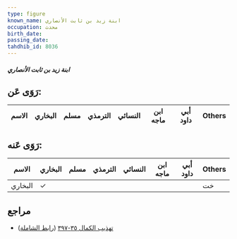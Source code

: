 ```yaml
---
type: figure
known_name: ابنة زيد بن ثابت الأنصاري
occupation: محدث
birth_date:
passing_date:
tahdhib_id: 8036
---
```

##### ابنة زيد بن ثابت الأنصاري

## رَوَى عَن:
| الاسم | البخاري | مسلم | الترمذي | النسائي | ابن ماجه | أبي داود | Others |
| ----- | ------- | ---- | ------- | ------- | -------- | -------- | ------ |
## رَوَى عَنه:
| الاسم   | البخاري | مسلم | الترمذي | النسائي | ابن ماجه | أبي داود | Others |
| ------- | ------- | ---- | ------- | ------- | -------- | -------- | ------ |
| البخاري | ✓       |      |         |         |          |          | خت     |
## مراجع
- [تهذيب الكمال ٣٥-٣٩٧](obsidian://open?vault=Tahdhib-al-Kamal&file=Figures/٨٠٣٦-ابنة%20زيد%20بن%20ثابت%20الأنصاري) ([رابط الشاملة](https://shamela.ws/book/3722/18996))